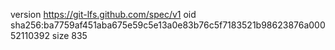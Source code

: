 version https://git-lfs.github.com/spec/v1
oid sha256:ba7759af451aba675e59c5e13a0e83b76c5f7183521b98623876a00052110392
size 835
